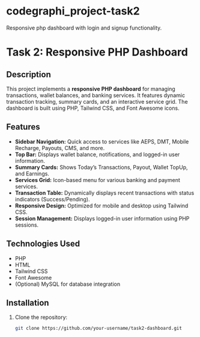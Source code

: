 # codegraphi_project-task2
Responsive php dashboard with login and signup functionality.

# Task 2: Responsive PHP Dashboard

## Description
This project implements a **responsive PHP dashboard** for managing transactions, wallet balances, and banking services. It features dynamic transaction tracking, summary cards, and an interactive service grid. The dashboard is built using PHP, Tailwind CSS, and Font Awesome icons.

## Features
- **Sidebar Navigation:** Quick access to services like AEPS, DMT, Mobile Recharge, Payouts, CMS, and more.  
- **Top Bar:** Displays wallet balance, notifications, and logged-in user information.  
- **Summary Cards:** Shows Today’s Transactions, Payout, Wallet TopUp, and Earnings.  
- **Services Grid:** Icon-based menu for various banking and payment services.  
- **Transaction Table:** Dynamically displays recent transactions with status indicators (Success/Pending).  
- **Responsive Design:** Optimized for mobile and desktop using Tailwind CSS.  
- **Session Management:** Displays logged-in user information using PHP sessions.

## Technologies Used
- PHP  
- HTML  
- Tailwind CSS  
- Font Awesome  
- (Optional) MySQL for database integration  

## Installation
1. Clone the repository:  
   ```bash
   git clone https://github.com/your-username/task2-dashboard.git
